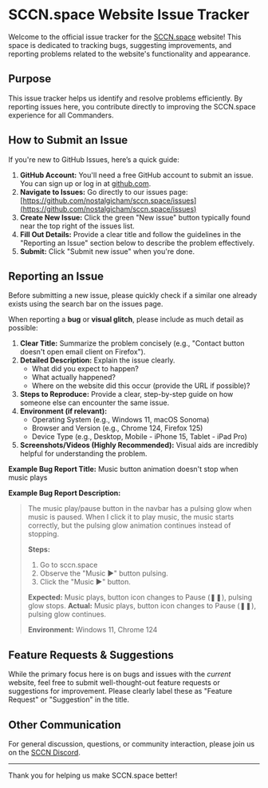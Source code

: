 # SCCN.space Website Issue Tracker

Welcome to the official issue tracker for the [SCCN.space](https://sccn.space/) website! This space is dedicated to tracking bugs, suggesting improvements, and reporting problems related to the website's functionality and appearance.

## Purpose

This issue tracker helps us identify and resolve problems efficiently. By reporting issues here, you contribute directly to improving the SCCN.space experience for all Commanders.

## How to Submit an Issue

If you're new to GitHub Issues, here’s a quick guide:

1.  **GitHub Account:** You'll need a free GitHub account to submit an issue. You can sign up or log in at [github.com](https://github.com/).
2.  **Navigate to Issues:** Go directly to our issues page: [https://github.com/nostalgicham/sccn.space/issues](https://github.com/nostalgicham/sccn.space/issues)
3.  **Create New Issue:** Click the green "New issue" button typically found near the top right of the issues list.
4.  **Fill Out Details:** Provide a clear title and follow the guidelines in the "Reporting an Issue" section below to describe the problem effectively.
5.  **Submit:** Click "Submit new issue" when you're done.

## Reporting an Issue

Before submitting a new issue, please quickly check if a similar one already exists using the search bar on the issues page.

When reporting a **bug** or **visual glitch**, please include as much detail as possible:

1.  **Clear Title:** Summarize the problem concisely (e.g., "Contact button doesn't open email client on Firefox").
2.  **Detailed Description:** Explain the issue clearly.
    * What did you expect to happen?
    * What actually happened?
    * Where on the website did this occur (provide the URL if possible)?
3.  **Steps to Reproduce:** Provide a clear, step-by-step guide on how someone else can encounter the same issue.
4.  **Environment (if relevant):**
    * Operating System (e.g., Windows 11, macOS Sonoma)
    * Browser and Version (e.g., Chrome 124, Firefox 125)
    * Device Type (e.g., Desktop, Mobile - iPhone 15, Tablet - iPad Pro)
5.  **Screenshots/Videos (Highly Recommended):** Visual aids are incredibly helpful for understanding the problem.

**Example Bug Report Title:** Music button animation doesn't stop when music plays

**Example Bug Report Description:**
> The music play/pause button in the navbar has a pulsing glow when music is paused. When I click it to play music, the music starts correctly, but the pulsing glow animation continues instead of stopping.
>
> **Steps:**
> 1. Go to sccn.space
> 2. Observe the "Music ▶" button pulsing.
> 3. Click the "Music ▶" button.
>
> **Expected:** Music plays, button icon changes to Pause (❚❚), pulsing glow stops.
> **Actual:** Music plays, button icon changes to Pause (❚❚), pulsing glow continues.
>
> **Environment:** Windows 11, Chrome 124

## Feature Requests & Suggestions

While the primary focus here is on bugs and issues with the *current* website, feel free to submit well-thought-out feature requests or suggestions for improvement. Please clearly label these as "Feature Request" or "Suggestion" in the title.

## Other Communication

For general discussion, questions, or community interaction, please join us on the [SCCN Discord](https://discord.gg/SCCN).

---

Thank you for helping us make SCCN.space better!
